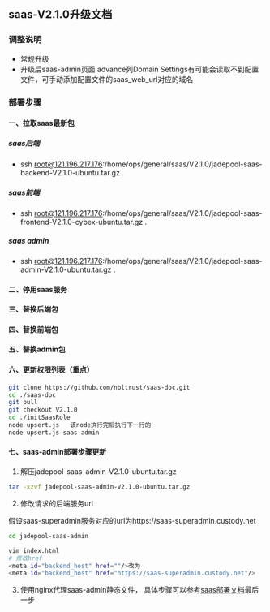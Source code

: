## saas-V2.1.0升级文档
### 调整说明
- 常规升级      
- 升级后saas-admin页面 advance列Domain Settings有可能会读取不到配置文件，可手动添加配置文件的saas_web_url对应的域名
### 部署步骤
#### 一、拉取saas最新包
##### saas后端
- ssh root@121.196.217.176:/home/ops/general/saas/V2.1.0/jadepool-saas-backend-V2.1.0-ubuntu.tar.gz .
##### saas前端
- ssh root@121.196.217.176:/home/ops/general/saas/V2.1.0/jadepool-saas-frontend-V2.1.0-cybex-ubuntu.tar.gz .
##### saas admin
- ssh root@121.196.217.176:/home/ops/general/saas/V2.1.0/jadepool-saas-admin-V2.1.0-ubuntu.tar.gz .
#### 二、停用saas服务
#### 三、替换后端包
#### 四、替换前端包
#### 五、替换admin包
#### 六、更新权限列表（重点）
```bash
git clone https://github.com/nbltrust/saas-doc.git
cd ./saas-doc
git pull
git checkout V2.1.0
cd ./initSaasRole
node upsert.js   该node执行完后执行下一行的
node upsert.js saas-admin

```
#### 七、saas-admin部署步骤更新
1. 解压jadepool-saas-admin-V2.1.0-ubuntu.tar.gz
```bash
tar -xzvf jadepool-saas-admin-V2.1.0-ubuntu.tar.gz
```
2. 修改请求的后端服务url

假设saas-superadmin服务对应的url为https://saas-superadmin.custody.net
```bash
cd jadepool-saas-admin

vim index.html
# 修改href
<meta id="backend_host" href=""/>改为
<meta id="backend_host" href="https://saas-superadmin.custody.net"/>
```

3. 使用nginx代理saas-admin静态文件， 具体步骤可以参考[saas部署文档](https://github.com/nbltrust/saas-doc/blob/master/Chinese/saas%E9%83%A8%E7%BD%B2%E6%96%87%E6%A1%A3.md)最后一步
